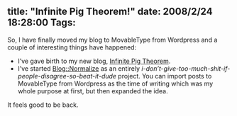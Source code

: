 title: "Infinite Pig Theorem!"
date: 2008/2/24 18:28:00
Tags: 
---
<p>So, I have finally moved my blog to MovableType from Wordpress and a couple of interesting things have happened:</p>
<ul>
<li>I&#8217;ve gave birth to my new blog, <a href="http://infinitepig.damog.net/">Infinite Pig Theorem</a>.</li>
<li>I&#8217;ve started <a href="http://search.cpan.org/%7Edamog/Blog-Normalize-0.0rc1/">Blog::Normalize</a> as an entirely <i>i-don&#8217;t-give-too-much-shit-if-people-disagree-so-beat-it-dude</i> project. You can import posts to MovableType from Wordpress as the time of writing which was my whole purpose at first, but then expanded the idea.</li>
</ul>
<p>It feels good to be back.</p>
